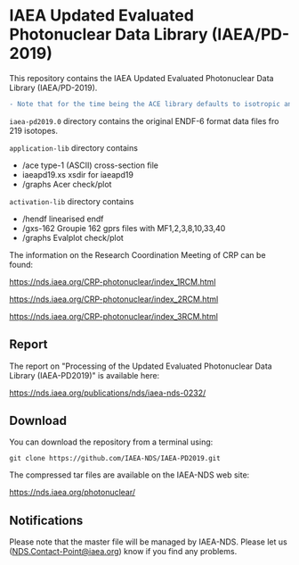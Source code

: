 # IAEA Updated Evaluated Photonuclear Data Library (IAEA/PD-2019)
This repository contains the IAEA Updated Evaluated Photonuclear Data Library (IAEA/PD-2019). 

```diff
- Note that for the time being the ACE library defaults to isotropic any energy-angle distribution coded in law=1, lang=1 with na=1, a sequence not yet handled in Acer for photon induced file. This occurs for a few exit channels of 153 evaluations in the 219 presents in IAEA-PD2019. As soon as a patch for NJOY-2016 is released the ACE library will be updated and this warning removed. However, this impediment bears no impact on the cross-section, residual or emitted particle spectra, or application library derived using other processing systems.@@
```

``iaea-pd2019.0`` directory contains the original ENDF-6 format data files fro 219 isotopes.  

``application-lib`` directory contains  
- /ace            type-1 (ASCII) cross-section file  
- iaeapd19.xs     xsdir for iaeapd19  
- /graphs         Acer check/plot  

``activation-lib`` directory contains  
- /hendf       linearised endf  
- /gxs-162      Groupie 162 gprs files with MF1,2,3,8,10,33,40  
- /graphs       Evalplot check/plot  

The information on the Research Coordination Meeting of CRP can be
found:

https://nds.iaea.org/CRP-photonuclear/index_1RCM.html

https://nds.iaea.org/CRP-photonuclear/index_2RCM.html

https://nds.iaea.org/CRP-photonuclear/index_3RCM.html

## Report
The report on "Processing of the Updated Evaluated
Photonuclear Data Library (IAEA-PD2019)" is available here:

https://nds.iaea.org/publications/nds/iaea-nds-0232/

## Download
You can download the repository from a terminal using:

```
git clone https://github.com/IAEA-NDS/IAEA-PD2019.git
```

The compressed tar files are available on the IAEA-NDS web site:

https://nds.iaea.org/photonuclear/


## Notifications
Please note that the master file will be managed by IAEA-NDS. Please
let us (NDS.Contact-Point@iaea.org) know if you find any problems.



